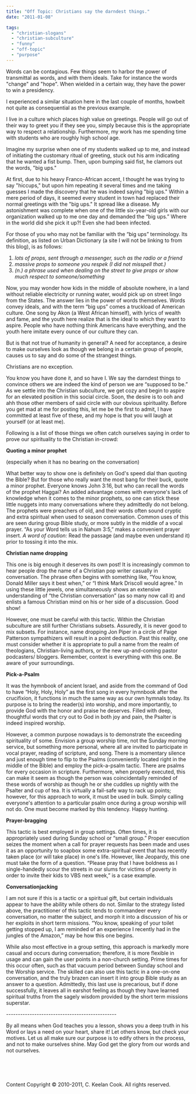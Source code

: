```yaml
---
title: "Off Topic: Christians say the darndest things."
date: "2011-01-08"

tags: 
  - "christian-slogans"
  - "christian-subculture"
  - "funny"
  - "off-topic"
  - "purpose"
---
```


Words can be contagious. Few things seem to harbor the power of transmittal as words, and with them ideals. Take for instance the words "change" and "hope". When wielded in a certain way, they have the power to win a presidency.

I experienced a similar situation here in the last couple of months, howbeit not quite as consequential as the previous example.

I live in a culture which places high value on greetings. People will go out of their way to greet you if they see you, simply because this is the appropriate way to respect a relationship. Furthermore, my work has me spending time with students who are roughly high school age.

Imagine my surprise when one of my students walked up to me, and instead of initiating the customary ritual of greeting, stuck out his arm indicating that he wanted a fist bump. Then, upon bumping said fist, he clamors out the words, "big ups."

At first, due to his heavy Franco-African accent, I thought he was trying to say "hiccups," but upon him repeating it several times and me taking guesses I made the discovery that he was indeed saying "big ups." Within a mere period of days, it seemed every student in town had replaced their normal greetings with the "big ups." It spread like a disease. My astonishment was complete when one of the little six-year-old girls with our organization walked up to me one day and demanded the “big ups.” Where in the world did she pick it up?! Even she had been infected.

For those of you who may not be familiar with the “big ups” terminology. Its definition, as listed on Urban Dictionary (a site I will not be linking to from this blog), is as follows:

1. _lots of props, sent through a messenger, such as the radio or a friend_
2. _massive props to someone you respek (I did not misspell that.)_
3. _(n.) a phrase used when dealing on the street to give props or show much respect to someone/something_

Now, you may wonder how kids in the middle of absolute nowhere, in a land without reliable electricity or running water, would pick up on street lingo from the States. The answer lies in the power of words themselves. Words convey ideals, and with the term “big ups” comes a truckload of American culture. One song by Akon (a West African himself), with lyrics of wealth and fame, and the youth here realize that is the ideal to which they want to aspire. People who have nothing think Americans have everything, and the youth here imitate every ounce of our culture they can.

But is that not true of humanity in general? A need for acceptance, a desire to make ourselves look as though we belong in a certain group of people, causes us to say and do some of the strangest things.

Christians are no exception.

You know you have done it, and so have I. We say the darndest things to convince others we are indeed the kind of person we are “supposed to be.” As we settle into the Christian subculture, we get cozy and begin to aspire for an elevated position in this social circle. Soon, the desire is to ooh and ahh those other members of said circle with our obvious spirituality. Before you get mad at me for posting this, let me be the first to admit, I have committed at least five of these, and my hope is that you will laugh at yourself (or at least me).

Following is a list of those things we often catch ourselves saying in order to prove our spirituality to the Christian in-crowd:

**Quoting a minor prophet**

(especially when it has no bearing on the conversation)

What better way to show one is definitely on God's speed dial than quoting the Bible? But for those who really want the most bang for their buck, quote a minor prophet. Everyone knows John 3:16, but who can recall the words of the prophet Haggai? An added advantage comes with everyone's lack of knowledge when it comes to the minor prophets, so one can stick these little nuggets into many conversations where they admittedly do not belong. The prophets were preachers of old, and their words often sound cryptic and extra spiritual when used to season conversation. Common uses of this are seen during group Bible study, or more subtly in the middle of a vocal prayer. “As your Word tells us in Nahum 3:5,” makes a convenient prayer insert. _A word of caution:_ Read the passage (and maybe even understand it) prior to tossing it into the mix.

**Christian name dropping**

This one is big enough it deserves its own post! It is increasingly common to hear people drop the name of a Christian pop writer casually in conversation. The phrase often begins with something like, “You know, Donald Miller says it best when,” or “I think Mark Driscoll would agree.” In using these little jewels, one simultaneously shows an extensive understanding of “the Christian conversation” (as so many now call it) and enlists a famous Christian mind on his or her side of a discussion. Good show!

However, one must be careful with this tactic. Within the Christian subculture are still further Christians subsets. Assuredly, it is never good to mix subsets. For instance, name dropping Jon Piper in a circle of Paige Patterson sympathizers will result in a point deduction. Past this reality, one must consider whether it is appropriate to pull a name from the realm of theologians, Christian-living authors, or the new up-and-coming pastor podcasters/ bloggers. Remember, context is everything with this one. Be aware of your surroundings.

**Pick-a-Psalm**

It was the hymnbook of ancient Israel, and aside from the command of God to have “Holy, Holy, Holy” as the first song in every hymnbook after the crucifixion, it functions in much the same way as our own hymnals today. Its purpose is to bring the reader(s) into worship, and more importantly, to provide God with the honor and praise he deserves. Filled with deep, thoughtful words that cry out to God in both joy and pain, the Psalter is indeed inspired worship.

However, a common purpose nowadays is to demonstrate the exceeding spirituality of some. Envision a group worship time, not the Sunday morning service, but something more personal, where all are invited to participate in vocal prayer, reading of scripture, and song. There is a momentary silence and just enough time to flip to the Psalms (conveniently located right in the middle of the Bible) and employ the pick-a-psalm tactic. There are psalms for every occasion in scripture. Furthermore, when properly executed, this can make it seem as though the person was coincidentally reminded of these words of worship as though he or she cuddles up nightly with the Psalter and cup of tea. It is virtually a fail-safe way to rack up points; however, for this approach to work, it must be used in bulk. Simply calling everyone's attention to a particular psalm once during a group worship will not do. One must become marked by this tendency. Happy hunting.

**Prayer-bragging**

This tactic is best employed in group settings. Often times, it is appropriately used during Sunday school or “small group.” Proper execution seizes the moment when a call for prayer requests has been made and uses it as an opportunity to soapbox some extra-spiritual event that has recently taken place (or will take place) in one's life. However, like Jeopardy, this one must take the form of a question. “Please pray that I have boldness as I single-handedly scour the streets in our slums for victims of poverty in order to invite their kids to VBS next week,” is a case example.

**Conversationjacking**

I am not sure if this is a tactic or a spiritual gift, but certain individuals appear to have the ability while others do not. Similar to the strategy listed above, the practitioner of this tactic tends to commandeer every conversation, no matter the subject, and morph it into a discussion of his or her exploits in short term missions. “You know, speaking of your toilet getting stopped up, I am reminded of an experience I recently had in the jungles of the Amazon,” may be how this one begins.

While also most effective in a group setting, this approach is markedly more casual and occurs during conversation; therefore, it is more flexible in usage and can gain the user points in a non-church setting. Prime times for this occur often, such as that vacuum period between Sunday school and the Worship service. The skilled can also use this tactic in a one-on-one conversation, and the truly brazen can insert it into group Bible study as an answer to a question. Admittedly, this last use is precarious, but if done successfully, it leaves all in earshot feeling as though they have learned spiritual truths from the sagely wisdom provided by the short term missions superstar.

\-----------------------------------------------

By all means when God teaches you a lesson, shows you a deep truth in his Word or lays a need on your heart, share it! Let others know, but check your motives. Let us all make sure our purpose is to edify others in the process, and not to make ourselves shine. May God get the glory from our words and not ourselves.

 

 

Content Copyright © 2010-2011, C. Keelan Cook. All rights reserved.
